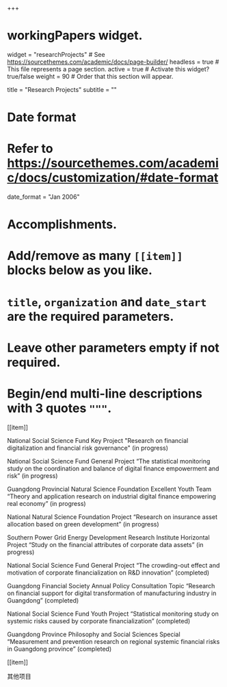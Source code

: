 +++
# workingPapers widget.
widget = "researchProjects"  # See https://sourcethemes.com/academic/docs/page-builder/
headless = true  # This file represents a page section.
active = true  # Activate this widget? true/false
weight = 90  # Order that this section will appear.

title = "Research Projects"
subtitle = ""

# Date format
#   Refer to https://sourcethemes.com/academic/docs/customization/#date-format
date_format = "Jan 2006"

# Accomplishments.
#   Add/remove as many `[[item]]` blocks below as you like.
#   `title`, `organization` and `date_start` are the required parameters.
#   Leave other parameters empty if not required.
#   Begin/end multi-line descriptions with 3 quotes `"""`.

[[item]]

National Social Science Fund Key Project "Research on financial digitalization and financial risk governance" (in progress)

National Social Science Fund General Project “The statistical monitoring study on the coordination and balance of digital finance empowerment and risk” (in progress)

Guangdong Provincial Natural Science Foundation Excellent Youth Team “Theory and application research on industrial digital finance empowering real economy” (in progress)

National Natural Science Foundation Project “Research on insurance asset allocation based on green development” (in progress)

Southern Power Grid Energy Development Research Institute Horizontal Project “Study on the financial attributes of corporate data assets” (in progress)

National Social Science Fund General Project “The crowding-out effect and motivation of corporate financialization on R&D innovation” (completed)

Guangdong Financial Society Annual Policy Consultation Topic “Research on financial support for digital transformation of manufacturing industry in Guangdong” (completed)

National Social Science Fund Youth Project “Statistical monitoring study on systemic risks caused by corporate financialization” (completed)

Guangdong Province Philosophy and Social Sciences Special “Measurement and prevention research on regional systemic financial risks in Guangdong province” (completed)

[[item]]

其他项目

